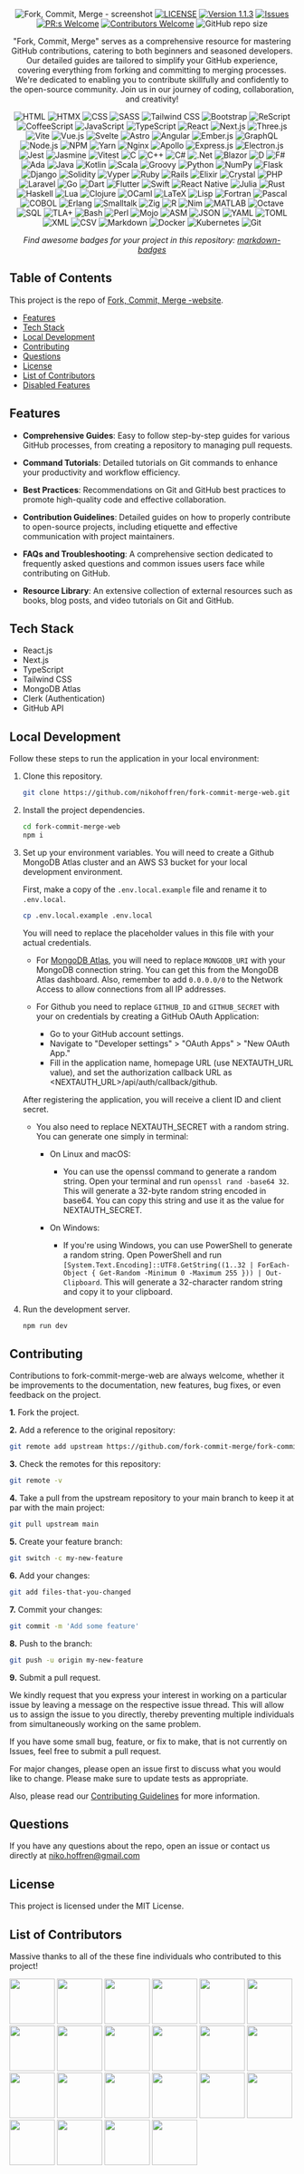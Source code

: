 <div align="center">

![Fork, Commit, Merge - screenshot](/public/fork-commit-merge-banner2.png)
[![LICENSE](https://img.shields.io/badge/license-MIT-blue.svg)](LICENSE)
[![Version 1.1.3](https://img.shields.io/badge/Version-1.1.3-brightgreen.svg)](https://github.com/nikohoffren/fork-commit-merge-web/pulls)
[![Issues](https://img.shields.io/github/issues/nikohoffren/fork-commit-merge-web.svg?style=flat)](https://github.com/nikohoffren/fork-commit-merge-web/issues)
[![PR:s Welcome](https://img.shields.io/badge/PR:s-welcome-green.svg)](https://github.com/nikohoffren/fork-commit-merge-web/pulls)
[![Contributors Welcome](https://img.shields.io/badge/contributors-welcome-green.svg)](https://github.com/nikohoffren/fork-commit-merge-web/pulls)
![GitHub repo size](https://img.shields.io/github/repo-size/nikohoffren/fork-commit-merge-web)

"Fork, Commit, Merge" serves as a comprehensive resource for mastering GitHub
contributions, catering to both beginners and seasoned developers. Our detailed
guides are tailored to simplify your GitHub experience, covering everything from
forking and committing to merging processes. We're dedicated to enabling you to
contribute skillfully and confidently to the open-source community. Join us in
our journey of coding, collaboration, and creativity!

![HTML](https://img.shields.io/badge/html-%23E34F26.svg?style=for-the-badge&logo=html5&logoColor=white)
![HTMX](https://img.shields.io/badge/htmx-%2302569B.svg?style=for-the-badge&logo=htmx&logoColor=white)
![CSS](https://img.shields.io/badge/css-%231572B6.svg?style=for-the-badge&logo=css3&logoColor=white)
![SASS](https://img.shields.io/badge/SASS-hotpink.svg?style=for-the-badge&logo=SASS&logoColor=white)
![Tailwind CSS](https://img.shields.io/badge/tailwind-%231572B6.svg?style=for-the-badge&logo=tailwindcss&logoColor=%23F7DF1E)
![Bootstrap](https://img.shields.io/badge/bootstrap-%239B30FF.svg?style=for-the-badge&logo=bootstrap&logoColor=white)
![ReScript](https://img.shields.io/badge/rescript-%2314162c?style=for-the-badge&logo=rescript&logoColor=e34c4c)
![CoffeeScript](https://img.shields.io/badge/CoffeeScript-2F2625?style=for-the-badge&logo=CoffeeScript&logoColor=white)
![JavaScript](https://img.shields.io/badge/javascript-%23323330.svg?style=for-the-badge&logo=javascript&logoColor=%23F7DF1E)
![TypeScript](https://img.shields.io/badge/typescript-%23007ACC.svg?style=for-the-badge&logo=typescript&logoColor=white)
![React](https://img.shields.io/badge/react-%2320232a.svg?style=for-the-badge&logo=react&logoColor=%2361DAFB)
![Next.js](https://img.shields.io/badge/next.js-black?style=for-the-badge&logo=next.js&logoColor=white)
![Three.js](https://img.shields.io/badge/three.js-black?style=for-the-badge&logo=three.js&logoColor=white)
![Vite](https://img.shields.io/badge/vite-%239B30FF.svg?style=for-the-badge&logo=vite&logoColor=yellow)
![Vue.js](https://img.shields.io/badge/vue.js-%2335495e.svg?style=for-the-badge&logo=vuedotjs&logoColor=%234FC08D)
![Svelte](https://img.shields.io/badge/svelte-%23f1413d.svg?style=for-the-badge&logo=svelte&logoColor=white)
![Astro](https://img.shields.io/badge/Astro-%2302569B.svg?style=for-the-badge&logo=Astro&logoColor=white)
![Angular](https://img.shields.io/badge/angular-%23DD0031.svg?style=for-the-badge&logo=angular&logoColor=white)
![Ember.js](https://img.shields.io/badge/ember.js-1C1E24?style=for-the-badge&logo=ember.js&logoColor=#D04A37)
![GraphQL](https://img.shields.io/badge/-GraphQL-E10098?style=for-the-badge&logo=graphql&logoColor=white)
![Node.js](https://img.shields.io/badge/node.js-6DA55F?style=for-the-badge&logo=node.js&logoColor=white)
![NPM](https://img.shields.io/badge/NPM-%23000000.svg?style=for-the-badge&logo=npm&logoColor=white)
![Yarn](https://img.shields.io/badge/yarn-%232C8EBB.svg?style=for-the-badge&logo=yarn&logoColor=white)
![Nginx](https://img.shields.io/badge/nginx-%23009639.svg?style=for-the-badge&logo=nginx&logoColor=white)
![Apollo](https://img.shields.io/badge/-apollo-311C87?style=for-the-badge&logo=apollo-graphql)
![Express.js](https://img.shields.io/badge/express.js-%23404d59.svg?style=for-the-badge&logo=express&logoColor=%2361DAFB)
![Electron.js](https://img.shields.io/badge/electron.js-191970?style=for-the-badge&logo=Electron&logoColor=white)
![Jest](https://img.shields.io/badge/jest-%23E34F26.svg?style=for-the-badge&logo=jest&logoColor=white)
![Jasmine](https://img.shields.io/badge/jasmine-%238A4182.svg?style=for-the-badge&logo=jasmine&logoColor=white)
![Vitest](https://img.shields.io/badge/Vitest-%23646CFF.svg?style=for-the-badge&logo=Vitest&logoColor=white)
![C](https://img.shields.io/badge/c-%231572B6.svg?style=for-the-badge&logo=c&logoColor=%23F7DF1E)
![C++](https://img.shields.io/badge/c++-%2300599C.svg?style=for-the-badge&logo=c%2B%2B&logoColor=white)
![C#](https://img.shields.io/badge/c%23-%23239120.svg?style=for-the-badge&logo=c-sharp&logoColor=white)
![.Net](https://img.shields.io/badge/.NET-5C2D91?style=for-the-badge&logo=.net&logoColor=white)
![Blazor](https://img.shields.io/badge/blazor-%235C2D91.svg?style=for-the-badge&logo=blazor&logoColor=white)
![D](https://img.shields.io/badge/D-CC342D?style=for-the-badge&logo=d&logoColor=white)
![F#](https://img.shields.io/badge/F%23-378BBA.svg?style=for-the-badge&logo=fsharp&logoColor=fff)
![Ada](https://img.shields.io/badge/Ada-%23Clojure.svg?style=for-the-badge&logo=Ada&logoColor=white)
![Java](https://img.shields.io/badge/java-%23ED8B00.svg?style=for-the-badge&logo=java&logoColor=white)
![Kotlin](https://img.shields.io/badge/kotlin-%237F52FF.svg?style=for-the-badge&logo=kotlin&logoColor=white)
![Scala](https://img.shields.io/badge/scala-%23E32F26.svg?style=for-the-badge&logo=scala&logoColor=white)
![Groovy](https://img.shields.io/badge/Groovy-4298B8.svg?style=for-the-badge&logo=Apache+Groovy&logoColor=white)
![Python](https://img.shields.io/badge/python-%23007ACC.svg?style=for-the-badge&logo=python&logoColor=yellow)
![NumPy](https://img.shields.io/badge/numpy-%23013243.svg?style=for-the-badge&logo=numpy&logoColor=white)
![Flask](https://img.shields.io/badge/flask-%23000.svg?style=for-the-badge&logo=flask&logoColor=white)
![Django](https://img.shields.io/badge/django-%23092E20.svg?style=for-the-badge&logo=django&logoColor=white)
![Solidity](https://img.shields.io/badge/Solidity-%23363636.svg?style=for-the-badge&logo=solidity&logoColor=white)
![Vyper](https://img.shields.io/badge/vyper-%23323330.svg?style=for-the-badge&logo=vyper&logoColor=%23F7DF1E)
![Ruby](https://img.shields.io/badge/ruby-%23E32F26.svg?style=for-the-badge&logo=ruby&logoColor=white)
![Rails](https://img.shields.io/badge/rails-%23CC0000.svg?style=for-the-badge&logo=ruby-on-rails&logoColor=white)
![Elixir](https://img.shields.io/badge/elixir-%239B30FF.svg?style=for-the-badge&logo=elixir&logoColor=white)
![Crystal](https://img.shields.io/badge/crystal-%23000000.svg?style=for-the-badge&logo=crystal&logoColor=white)
![PHP](https://img.shields.io/badge/php-%23007BCC.svg?style=for-the-badge&logo=php&logoColor=white)
![Laravel](https://img.shields.io/badge/laravel-%23FF2D20.svg?style=for-the-badge&logo=laravel&logoColor=white)
![Go](https://img.shields.io/badge/go-%2300ADD8.svg?style=for-the-badge&logo=go&logoColor=white)
![Dart](https://img.shields.io/badge/dart-%23323330.svg?style=for-the-badge&logo=dart&logoColor=white)
![Flutter](https://img.shields.io/badge/Flutter-%2302569B.svg?style=for-the-badge&logo=Flutter&logoColor=white)
![Swift](https://img.shields.io/badge/swift-%23E32F26.svg?style=for-the-badge&logo=swift&logoColor=white)
![React Native](https://img.shields.io/badge/react_native-%2320232a.svg?style=for-the-badge&logo=react&logoColor=%2361DAFB)
![Julia](https://img.shields.io/badge/-Julia-9558B2?style=for-the-badge&logo=julia&logoColor=white)
![Rust](https://img.shields.io/badge/rust-%23E32F26.svg?style=for-the-badge&logo=rust&logoColor=white)
![Haskell](https://img.shields.io/badge/haskell-%239B30FF.svg?style=for-the-badge&logo=haskell&logoColor=white)
![Lua](https://img.shields.io/badge/lua-%232C2D72.svg?style=for-the-badge&logo=lua&logoColor=white)
![Clojure](https://img.shields.io/badge/Clojure-%23Clojure.svg?style=for-the-badge&logo=Clojure&logoColor=Clojure)
![OCaml](https://img.shields.io/badge/ocaml-%23ED8B00.svg?style=for-the-badge&logo=ocaml&logoColor=white)
![LaTeX](https://img.shields.io/badge/latex-%23008080.svg?style=for-the-badge&logo=latex&logoColor=white)
![Lisp](https://img.shields.io/badge/lisp-%23000000.svg?style=for-the-badge&logo=lisp&logoColor=red)
![Fortran](https://img.shields.io/badge/Fortran-%23734F96.svg?style=for-the-badge&logo=fortran&logoColor=white)
![Pascal](https://img.shields.io/badge/pascal-%23007ACC.svg?style=for-the-badge&logo=pascal&logoColor=yellow)
![COBOL](https://img.shields.io/badge/COBOL-%232C2D72.svg?style=for-the-badge&logo=COBOL&logoColor=white)
![Erlang](https://img.shields.io/badge/Erlang-white.svg?style=for-the-badge&logo=erlang&logoColor=a90533)
![Smalltalk](https://img.shields.io/badge/smalltalk-%231572B6.svg?style=for-the-badge&logo=smalltalk&logoColor=%23F7DF1E)
![Zig](https://img.shields.io/badge/Zig-%23F7A41D.svg?style=for-the-badge&logo=zig&logoColor=white)
![R](https://img.shields.io/badge/r-%23276DC3.svg?style=for-the-badge&logo=r&logoColor=white)
![Nim](https://img.shields.io/badge/nim-%23FFE953.svg?style=for-the-badge&logo=nim&logoColor=white)
![MATLAB](https://img.shields.io/badge/MATLAB-%23ED8B00.svg?style=for-the-badge&logo=MATLAB&logoColor=white)
![Octave](https://img.shields.io/badge/OCTAVE-darkblue?style=for-the-badge&logo=octave&logoColor=fcd683)
![SQL](https://img.shields.io/badge/sql-%23FF4500.svg?style=for-the-badge&logo=sqlite&logoColor=white)
![TLA+](https://img.shields.io/badge/tla+-%239B30FF.svg?style=for-the-badge&logo=tla+&logoColor=white)
![Bash](https://img.shields.io/badge/bash-%23121011.svg?style=for-the-badge&logo=gnu-bash&logoColor=white)
![Perl](https://img.shields.io/badge/perl-%230D467A.svg?style=for-the-badge&logo=perl&logoColor=white)
![Mojo](https://img.shields.io/badge/Mojo-FF7139?style=for-the-badge&logo=Mojo&logoColor=white)
![ASM](https://img.shields.io/badge/asm-%23121011.svg?style=for-the-badge&logo=asm&logoColor=white)
![JSON](https://img.shields.io/badge/json-%23000000.svg?style=for-the-badge&logo=json&logoColor=blue)
![YAML](https://img.shields.io/badge/yaml-%23000000.svg?style=for-the-badge&logo=yaml&logoColor=yellow)
![TOML](https://img.shields.io/badge/toml-%23000000.svg?style=for-the-badge&logo=toml&logoColor=white)
![XML](https://img.shields.io/badge/xml-%23000111.svg?style=for-the-badge&logo=xml&logoColor=white)
![CSV](https://img.shields.io/badge/csv-%23239120.svg?style=for-the-badge&logo=csv&logoColor=white)
![Markdown](https://img.shields.io/badge/markdown-%23000000.svg?style=for-the-badge&logo=markdown&logoColor=white)
![Docker](https://img.shields.io/badge/docker-%230db7ed.svg?style=for-the-badge&logo=docker&logoColor=white)
![Kubernetes](https://img.shields.io/badge/kubernetes-%23326ce5.svg?style=for-the-badge&logo=kubernetes&logoColor=white)
![Git](https://img.shields.io/badge/git-%23000000.svg?style=for-the-badge&logo=git&logoColor=white)

_Find awesome badges for your project in this repository:
[markdown-badges](https://github.com/Ileriayo/markdown-badges)_

</div>

## Table of Contents

This project is the repo of
[Fork, Commit, Merge -website](https://forkcommitmerge.vercel.app).

- [Features](#features)
- [Tech Stack](#tech-stack)
- [Local Development](#local-development)
- [Contributing](#contributing)
- [Questions](#questions)
- [License](#license)
- [List of Contributors](#list-of-contributors)
- [Disabled Features](#disabled-features)

## Features

- **Comprehensive Guides**: Easy to follow step-by-step guides for various
  GitHub processes, from creating a repository to managing pull requests.

- **Command Tutorials**: Detailed tutorials on Git commands to enhance your
  productivity and workflow efficiency.

- **Best Practices**: Recommendations on Git and GitHub best practices to
  promote high-quality code and effective collaboration.

- **Contribution Guidelines**: Detailed guides on how to properly contribute to
  open-source projects, including etiquette and effective communication with
  project maintainers.

- **FAQs and Troubleshooting**: A comprehensive section dedicated to frequently
  asked questions and common issues users face while contributing on GitHub.

- **Resource Library**: An extensive collection of external resources such as
  books, blog posts, and video tutorials on Git and GitHub.

## Tech Stack

- React.js
- Next.js
- TypeScript
- Tailwind CSS
- MongoDB Atlas
- Clerk (Authentication)
- GitHub API

## Local Development

Follow these steps to run the application in your local environment:

1. Clone this repository.

   ```bash
   git clone https://github.com/nikohoffren/fork-commit-merge-web.git
   ```

2. Install the project dependencies.

   ```bash
   cd fork-commit-merge-web
   npm i
   ```

3. Set up your environment variables. You will need to create a Github MongoDB
   Atlas cluster and an AWS S3 bucket for your local development environment.

   First, make a copy of the `.env.local.example` file and rename it to
   `.env.local`.

   ```bash
   cp .env.local.example .env.local
   ```

   You will need to replace the placeholder values in this file with your actual
   credentials.

   - For [MongoDB Atlas](https://www.mongodb.com/cloud/atlas), you will need to
     replace `MONGODB_URI` with your MongoDB connection string. You can get this
     from the MongoDB Atlas dashboard. Also, remember to add `0.0.0.0/0` to the
     Network Access to allow connections from all IP addresses.

   - For Github you need to replace `GITHUB_ID` and `GITHUB_SECRET` with your on
     credentials by creating a GitHub OAuth Application:

     - Go to your GitHub account settings.
     - Navigate to "Developer settings" > "OAuth Apps" > "New OAuth App."
     - Fill in the application name, homepage URL (use NEXTAUTH_URL value), and
       set the authorization callback URL as
       <NEXTAUTH_URL>/api/auth/callback/github.

   After registering the application, you will receive a client ID and client
   secret.

   - You also need to replace NEXTAUTH_SECRET with a random string. You can
     generate one simply in terminal:

     - On Linux and macOS:

       - You can use the openssl command to generate a random string. Open your
         terminal and run `openssl rand -base64 32`. This will generate a
         32-byte random string encoded in base64. You can copy this string and
         use it as the value for NEXTAUTH_SECRET.

     - On Windows:

       - If you're using Windows, you can use PowerShell to generate a random
         string. Open PowerShell and run
         `[System.Text.Encoding]::UTF8.GetString((1..32 | ForEach-Object { Get-Random -Minimum 0 -Maximum 255 })) | Out-Clipboard`.
         This will generate a 32-character random string and copy it to your
         clipboard.

4. Run the development server.
   ```bash
   npm run dev
   ```

<a id="contributing"></a>

## Contributing

Contributions to fork-commit-merge-web are always welcome, whether it be
improvements to the documentation, new features, bug fixes, or even feedback on
the project.

**1.** Fork the project.

**2.** Add a reference to the original repository:

```bash
git remote add upstream https://github.com/fork-commit-merge/fork-commit-merge-web.git
```

**3.** Check the remotes for this repository:

```bash
git remote -v
```

**4.** Take a pull from the upstream repository to your main branch to keep it
at par with the main project:

```bash
git pull upstream main
```

**5.** Create your feature branch:

```bash
git switch -c my-new-feature
```

**6.** Add your changes:

```bash
git add files-that-you-changed
```

**7.** Commit your changes:

```bash
git commit -m 'Add some feature'
```

**8.** Push to the branch:

```bash
git push -u origin my-new-feature
```

**9.** Submit a pull request.

We kindly request that you express your interest in working on a particular
issue by leaving a message on the respective issue thread. This will allow us to
assign the issue to you directly, thereby preventing multiple individuals from
simultaneously working on the same problem.

If you have some small bug, feature, or fix to make, that is not currently on
Issues, feel free to submit a pull request.

For major changes, please open an issue first to discuss what you would like to
change. Please make sure to update tests as appropriate.

Also, please read our [Contributing Guidelines](CONTRIBUTING.md) for more
information.

## Questions

If you have any questions about the repo, open an issue or contact us directly
at niko.hoffren@gmail.com

## License

This project is licensed under the MIT License.

## List of Contributors

Massive thanks to all of the these fine individuals who contributed to this
project!

<a href="https://github.com/Josepi161"><img src="https://images.weserv.nl/?url=https://avatars.githubusercontent.com/u/120115165?v=4&h=300&w=300&fit=cover&mask=circle&maxage=7d" width="80px"/></a>
<a href="https://github.com/Luega"><img src="https://images.weserv.nl/?url=https://avatars.githubusercontent.com/u/90217066?v=4&h=300&w=300&fit=cover&mask=circle&maxage=7d" width="80px"/></a>
<a href="https://github.com/ducksblock"><img src="https://images.weserv.nl/?url=https://avatars.githubusercontent.com/u/105146670?v=4&h=300&w=300&fit=cover&mask=circle&maxage=7d" width="80px"/></a>
<a href="https://github.com/dependabot[bot]"><img src="https://images.weserv.nl/?url=https://avatars.githubusercontent.com/u/49699333?v=4&h=300&w=300&fit=cover&mask=circle&maxage=7d" width="80px"/></a>
<a href="https://github.com/adeelFeroz77"><img src="https://images.weserv.nl/?url=https://avatars.githubusercontent.com/u/73684141?v=4&h=300&w=300&fit=cover&mask=circle&maxage=7d" width="80px"/></a>
<a href="https://github.com/jmorofsky"><img src="https://images.weserv.nl/?url=https://avatars.githubusercontent.com/u/80358703?v=4&h=300&w=300&fit=cover&mask=circle&maxage=7d" width="80px"/></a>
<a href="https://github.com/vktr-r2"><img src="https://images.weserv.nl/?url=https://avatars.githubusercontent.com/u/122321007?v=4&h=300&w=300&fit=cover&mask=circle&maxage=7d" width="80px"/></a>
<a href="https://github.com/ATREAY"><img src="https://images.weserv.nl/?url=https://avatars.githubusercontent.com/u/66585295?v=4&h=300&w=300&fit=cover&mask=circle&maxage=7d" width="80px"/></a>
<a href="https://github.com/geetanjalichawla"><img src="https://images.weserv.nl/?url=https://avatars.githubusercontent.com/u/80254854?v=4&h=300&w=300&fit=cover&mask=circle&maxage=7d" width="80px"/></a>
<a href="https://github.com/afobaje"><img src="https://images.weserv.nl/?url=https://avatars.githubusercontent.com/u/34343091?v=4&h=300&w=300&fit=cover&mask=circle&maxage=7d" width="80px"/></a>
<a href="https://github.com/deeksharungta"><img src="https://images.weserv.nl/?url=https://avatars.githubusercontent.com/u/79518532?v=4&h=300&w=300&fit=cover&mask=circle&maxage=7d" width="80px"/></a>
<a href="https://github.com/sruthikkoneti"><img src="https://images.weserv.nl/?url=https://avatars.githubusercontent.com/u/97946223?v=4&h=300&w=300&fit=cover&mask=circle&maxage=7d" width="80px"/></a>
<a href="https://github.com/ivanosquis10"><img src="https://images.weserv.nl/?url=https://avatars.githubusercontent.com/u/83567373?v=4&h=300&w=300&fit=cover&mask=circle&maxage=7d" width="80px"/></a>
<a href="https://github.com/govindvarma1"><img src="https://images.weserv.nl/?url=https://avatars.githubusercontent.com/u/98372421?v=4&h=300&w=300&fit=cover&mask=circle&maxage=7d" width="80px"/></a>
<a href="https://github.com/hubsMIT1"><img src="https://images.weserv.nl/?url=https://avatars.githubusercontent.com/u/83615352?v=4&h=300&w=300&fit=cover&mask=circle&maxage=7d" width="80px"/></a>
<a href="https://github.com/arbiasgjoshi"><img src="https://images.weserv.nl/?url=https://avatars.githubusercontent.com/u/24274793?v=4&h=300&w=300&fit=cover&mask=circle&maxage=7d" width="80px"/></a>
<a href="https://github.com/vidyaa18"><img src="https://images.weserv.nl/?url=https://avatars.githubusercontent.com/u/87689661?v=4&h=300&w=300&fit=cover&mask=circle&maxage=7d" width="80px"/></a>
<a href="https://github.com/AlexHoop140"><img src="https://images.weserv.nl/?url=https://avatars.githubusercontent.com/u/30748832?v=4&h=300&w=300&fit=cover&mask=circle&maxage=7d" width="80px"/></a>
<a href="https://github.com/JonnyMc94"><img src="https://images.weserv.nl/?url=https://avatars.githubusercontent.com/u/73396636?v=4&h=300&w=300&fit=cover&mask=circle&maxage=7d" width="80px"/></a>
<a href="https://github.com/ruchikamuddinagiri"><img src="https://images.weserv.nl/?url=https://avatars.githubusercontent.com/u/52284361?v=4&h=300&w=300&fit=cover&mask=circle&maxage=7d" width="80px"/></a>
<a href="https://github.com/zshaian"><img src="https://images.weserv.nl/?url=https://avatars.githubusercontent.com/u/81682916?v=4&h=300&w=300&fit=cover&mask=circle&maxage=7d" width="80px"/></a>
<a href="https://github.com/pkj-web"><img src="https://images.weserv.nl/?url=https://avatars.githubusercontent.com/u/130211933?v=4&h=300&w=300&fit=cover&mask=circle&maxage=7d" width="80px"/></a>
